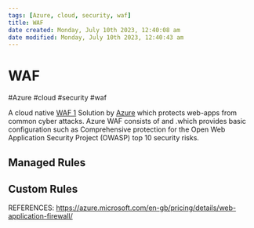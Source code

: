 ```yaml
---
tags: [Azure, cloud, security, waf]
title: WAF
date created: Monday, July 10th 2023, 12:40:08 am
date modified: Monday, July 10th 2023, 12:40:43 am
---
```

# WAF
#Azure #cloud #security #waf 

A cloud native [WAF 1](WAF%201) Solution by [Azure](Cloud%20Computing/Azure/Azure.md) which protects web-apps from common cyber attacks. 
Azure WAF consists of [](Cloud%20Computing/Azure/WAF.md#Managed%20Rules) and [](Cloud%20Computing/Azure/WAF.md#Custom%20Rules) .which provides basic configuration such as Comprehensive protection for the Open Web Application Security Project (OWASP) top 10 security risks. 


## Managed Rules


## Custom Rules




REFERENCES:
https://azure.microsoft.com/en-gb/pricing/details/web-application-firewall/